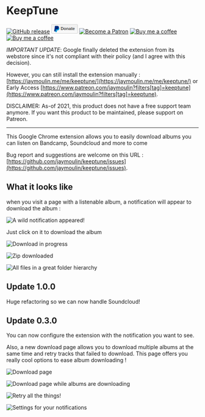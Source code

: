 KeepTune
==
[![GitHub release](https://img.shields.io/github/release/jaymoulin/keeptune.svg)](https://github.com/jaymoulin/keeptune/releases)
[![PayPal donation](https://github.com/jaymoulin/jaymoulin.github.io/raw/master/ppl.png "PayPal donation")](https://www.paypal.me/jaymoulin)
[![Become a Patron](https://badgen.net/badge/become/a%20patron/F96854 "Become a Patron")](https://patreon.com/jaymoulin)
[![Buy me a coffee](https://www.buymeacoffee.com/assets/img/custom_images/orange_img.png "Buy me a coffee")](https://www.buymeacoffee.com/3Yu8ajd7W)
[![Buy me a coffee](https://storage.ko-fi.com/cdn/kofi2.png "Buy me a coffee")](https://www.ko-fi.com/jaymoulin)


*IMPORTANT UPDATE*: Google finally deleted the extension from its webstore since it's not compliant with their policy (and I agree with this decision).

However, you can still install the extension manually : [https://jaymoulin.me/me/keeptune/](https://jaymoulin.me/me/keeptune/) or Early Access [https://www.patreon.com/jaymoulin?filters[tag]=keeptune](https://www.patreon.com/jaymoulin?filters[tag]=keeptune).

DISCLAIMER: As-of 2021, this product does not have a free support team anymore. If you want this product to be maintained, please support on Patreon.

_____

This Google Chrome extension allows you to easily download albums you can listen on Bandcamp, Soundcloud and more to come

Bug report and suggestions are welcome on this URL : [https://github.com/jaymoulin/keeptune/issues](https://github.com/jaymoulin/keeptune/issues).

## What it looks like

when you visit a page with a listenable album, a notification will appear to download the album :

![A wild notification appeared!](https://jaymoulin.me/assets/images/me/keeptune/notif-1.png "A wild notification appeared!")

Just click on it to download the album

![Download in progress](https://jaymoulin.me/assets/images/me/keeptune/notif-2.png "Download in progress")

![Zip downloaded](https://jaymoulin.me/assets/images/me/keeptune/zip.png "Zip downloaded")

![All files in a great folder hierarchy](https://jaymoulin.me/assets/images/me/keeptune/folder.png "All files in a great folder hierarchy")

## Update 1.0.0

Huge refactoring so we can now handle Soundcloud!

## Update 0.3.0

You can now configure the extension with the notification you want to see.

Also, a new download page allows you to download multiple albums at the same time and retry tracks that failed to download.
This page offers you really cool options to ease album downloading ! 
 
 ![Download page](https://jaymoulin.me/assets/images/me/keeptune/downloadPage.png "Download page")
 
 ![Download page while albums are downloading](https://jaymoulin.me/assets/images/me/keeptune/downloadPageProgress.png "Download page while albums are downloading")
 
 ![Retry all the things!](https://jaymoulin.me/assets/images/me/keeptune/retryAll.png "Retry all the things!")
 
 ![Settings for your notifications](https://jaymoulin.me/assets/images/me/keeptune/settings.png "Settings for your notifications")
 
